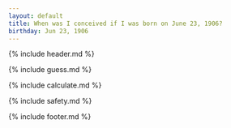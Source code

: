 ```yaml
---
layout: default
title: When was I conceived if I was born on June 23, 1906?
birthday: Jun 23, 1906
---
```


{% include header.md %}

{% include guess.md %}

{% include calculate.md %}

{% include safety.md %}

{% include footer.md %}



